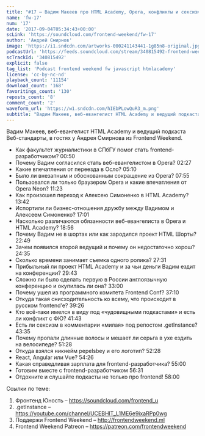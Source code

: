 ```yaml
---
title: "#17 – Вадим Макеев про HTML Academy, Opera, конфликты и сексизм"
name: 'fw-17'
num: '17'
date: '2017-09-04T05:34:43+00:00'
scLink: 'https://soundcloud.com/frontend-weekend/fw-17'
author: 'Андрей Смирнов'
image: 'https://i1.sndcdn.com/artworks-000241143441-1g85n8-original.jpg'
podcastUrl: 'https://feeds.soundcloud.com/stream/340815492-frontend-weekend-fw-17.m4a'
scTrackId: '340815492'
explicit: false
tag_list: 'Podcast frontend weekend fw javascript htmlacademy'
license: 'cc-by-nc-nd'
playback_count: '11154'
download_count: '168'
favoritings_count: '130'
reposts_count: '8'
comment_count: '2'
waveform_url: 'https://w1.sndcdn.com/hIEbPLowQuR3_m.png'
subtitle: "Вадим Макеев, веб-евангелист HTML Academy и ведущий подкаста Веб-стандарты, в гостях у Андрея Смирнова из Frontend Weekend."
---
```

Вадим Макеев, веб-евангелист HTML Academy и ведущий подкаста Веб-стандарты, в гостях у Андрея Смирнова из Frontend Weekend.

- Как факультет журналистики в СПбГУ помог стать frontend-разработчиком? <timecode sec="50">00:50</timecode>
- Почему Вадим согласился стать веб-евангелистом в Opera? <timecode sec="147">02:27</timecode>
- Какие впечатления от переезда в Осло? <timecode sec="310">05:10</timecode>
- Было ли внезапным и обоснованным сокращение из Opera? <timecode sec="475">07:55</timecode> 
- Пользовался ли только браузером Opera и какие впечатления от Opera Neon? <timecode sec="683">11:23</timecode>
- Как произошел переход к Алексею Симоненко в HTML Academy? <timecode sec="822">13:42</timecode>
- Испортили ли бизнес-отношения дружбу между Вадимом и Алексеем Симоненко? <timecode sec="1021">17:01</timecode>
- Насколько различаются обязанности веб-евангелиста в Opera и HTML Academy? <timecode sec="1136">18:56</timecode>
- Почему Вадим не в шортах или как зародился проект HTML Шорты? <timecode sec="1369">22:49</timecode>
- Зачем появился второй ведущий и почему он недостаточно хорош? <timecode sec="1475">24:35</timecode>
- Сколько времени занимает съемка одного ролика? <timecode sec="1651">27:31</timecode>
- Прибыльный ли проект HTML Academy и за чьи деньги Вадим ездит на конференции? <timecode sec="1783">29:43</timecode>
- Сложно ли было сделать первую в России англоязычную конференцию и окупилась ли она? <timecode sec="1980">33:00</timecode>
- Почему ушел из программного комитета Frontend Conf? <timecode sec="2230">37:10</timecode>
- Откуда такая снисходительность ко всему, что происходит в русском frontend’е? <timecode sec="2366">39:26</timecode>
- Кто всё-таки имелся в виду под «чудовищными подкастами» и есть ли конфликт с ФЮ? <timecode sec="2503">41:43</timecode>
- Есть ли сексизм в комментарии «милая» под репостом .getInstance? <timecode sec="2615">43:35</timecode>
- Почему пропали длинные волосы и мешает ли серьга в ухе ездить на велосипеде? <timecode sec="3088">51:28</timecode>
- Откуда взялся никнейм pepelsbey и его логотип? <timecode sec="3148">52:28</timecode>
- React, Angular или Vue? <timecode sec="3266">54:26</timecode>
- Какая справедливая зарплата для frontend-разработчика? <timecode sec="3300">55:00</timecode> 
- Готовим вместе с frontend-разработчиком <timecode sec="3391">56:31</timecode>
- Отдохните и слушайте подкасты не только про frontend! <timecode sec="3480">58:00</timecode>

Ссылки по теме: 
1) Фронтенд Юность – https://soundcloud.com/frontend_u
2) .getInstance – https://youtube.com/channel/UCEBHlT_L1ME6e9ixaRPp0wg
3) Поддержи Frontend Weekend – http://frontendweekend.ml
4) Frontend Weekend Patreon – https://patreon.com/frontendweekend